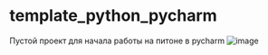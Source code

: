 # template_python_pycharm
Пустой проект для начала работы на питоне в pycharm
![image](https://github.com/ekviro/template_python_pycharm/assets/46021781/0ad73db2-d3c4-4e60-b861-8bb1b5ca6082)

